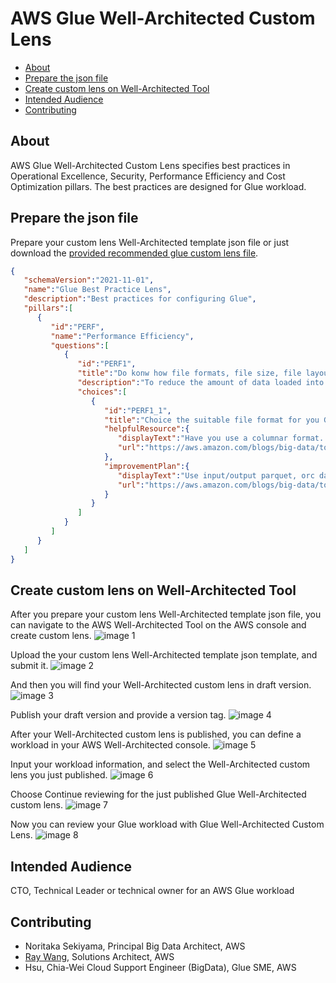 # AWS Glue Well-Architected Custom Lens

- [About](#about)
- [Prepare the json file](#prepare-the-json-file)
- [Create custom lens on Well-Architected Tool](#create-custom-lens-on-well-architected-tool)
- [Intended Audience](#intended-audience)
- [Contributing](#contributing)

## About
AWS Glue Well-Architected Custom Lens specifies best practices in Operational Excellence, Security, Performance Efficiency and Cost Optimization pillars. The best practices are designed for Glue workload. 

## Prepare the json file
Prepare your custom lens Well-Architected template json file or just download the [provided recommended glue custom lens file](custom-lens-glue-v2.0.json).
```json
{
   "schemaVersion":"2021-11-01",
   "name":"Glue Best Practice Lens",
   "description":"Best practices for configuring Glue",
   "pillars":[
      {
         "id":"PERF",
         "name":"Performance Efficiency",
         "questions":[
            {
               "id":"PERF1",
               "title":"Do konw how file formats, file size, file layout and compression effect your job performance?",
               "description":"To reduce the amount of data loaded into your job when reading from Amazon S3, you need to consider FileSize, Compression, FileFormat and FileLayout (Partitions) for your dataset.",
               "choices":[
                  {
                     "id":"PERF1_1",
                     "title":"Choice the suitable file format for you Glue ETL Job",
                     "helpfulResource":{
                        "displayText":"Have you use a columnar format. Apache Parquet and Apache ORC are popular columnar data formats?\n\nWhen using columnar formats, you can skip blocks of data that correspond to columns you do not plan to use.",
                        "url":"https://aws.amazon.com/blogs/big-data/top-10-performance-tuning-tips-for-amazon-athena/"
                     },
                     "improvementPlan":{
                        "displayText":"Use input/output parquet, orc dataformat",
                        "url":"https://aws.amazon.com/blogs/big-data/top-10-performance-tuning-tips-for-amazon-athena/"
                     }
                  }
               ]
            }
         ]
      }
   ]
}

```

## Create custom lens on Well-Architected Tool
After you prepare your custom lens Well-Architected template json file, you can navigate to the AWS Well-Architected Tool on the AWS console and create custom lens.
![image 1](https://user-images.githubusercontent.com/17841922/175503831-cf89ff5e-8c6e-42c7-b796-3ff91e9d8470.png)

Upload the your custom lens Well-Architected template json template, and submit it.
![image 2](https://user-images.githubusercontent.com/17841922/175503996-9b734d2c-8220-4efb-b5d2-f4ad77ad0ff4.png)

And then you will find your Well-Architected custom lens in draft version.
![image 3](https://github.com/aws-samples/custom-lens-wa-hub/assets/17841922/957adf6d-9bde-422c-bf93-1a04ac416473)

Publish your draft version and provide a version tag.
![image 4](https://github.com/aws-samples/custom-lens-wa-hub/assets/17841922/a0aeaafb-e3ba-439f-a4e5-eb27faf68a62)

After your Well-Architected custom lens is published, you can define a workload in your AWS Well-Architected console.
![image 5](https://user-images.githubusercontent.com/17841922/175505004-1f9026f7-c3f8-415d-92a1-747ab68f6610.png)

Input your workload information, and select the Well-Architected custom lens you just published. 
![image 6](https://github.com/aws-samples/custom-lens-wa-hub/assets/17841922/aa84a735-15e9-4852-b600-e9d67cf5c9d9)

Choose Continue reviewing for the just published Glue Well-Architected custom lens.
![image 7](https://github.com/aws-samples/custom-lens-wa-hub/assets/17841922/69affe5c-9ec6-4f6b-8ab5-b97e43c2ae2c)

Now you can review your Glue workload with Glue Well-Architected Custom Lens.
![image 8](https://github.com/aws-samples/custom-lens-wa-hub/assets/17841922/3ebf536b-e453-4688-b15a-fbcfb7bb97d7)

## Intended Audience

CTO, Technical Leader or technical owner for an AWS Glue workload

## Contributing

- Noritaka Sekiyama, Principal Big Data Architect, AWS
- [Ray Wang](mailto:hsiawang@amazon.com), Solutions Architect, AWS
- Hsu, Chia-Wei Cloud Support Engineer (BigData), Glue SME, AWS


